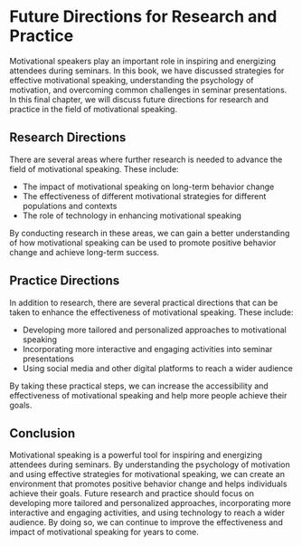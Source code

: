 # Future Directions for Research and Practice

Motivational speakers play an important role in inspiring and energizing attendees during seminars. In this book, we have discussed strategies for effective motivational speaking, understanding the psychology of motivation, and overcoming common challenges in seminar presentations. In this final chapter, we will discuss future directions for research and practice in the field of motivational speaking.

Research Directions
-------------------

There are several areas where further research is needed to advance the field of motivational speaking. These include:

* The impact of motivational speaking on long-term behavior change
* The effectiveness of different motivational strategies for different populations and contexts
* The role of technology in enhancing motivational speaking

By conducting research in these areas, we can gain a better understanding of how motivational speaking can be used to promote positive behavior change and achieve long-term success.

Practice Directions
-------------------

In addition to research, there are several practical directions that can be taken to enhance the effectiveness of motivational speaking. These include:

* Developing more tailored and personalized approaches to motivational speaking
* Incorporating more interactive and engaging activities into seminar presentations
* Using social media and other digital platforms to reach a wider audience

By taking these practical steps, we can increase the accessibility and effectiveness of motivational speaking and help more people achieve their goals.

Conclusion
----------

Motivational speaking is a powerful tool for inspiring and energizing attendees during seminars. By understanding the psychology of motivation and using effective strategies for motivational speaking, we can create an environment that promotes positive behavior change and helps individuals achieve their goals. Future research and practice should focus on developing more tailored and personalized approaches, incorporating more interactive and engaging activities, and using technology to reach a wider audience. By doing so, we can continue to improve the effectiveness and impact of motivational speaking for years to come.
